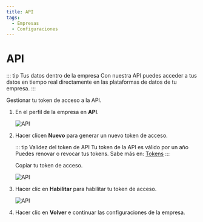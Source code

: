 ```yaml
---
title: API
tags:
  - Empresas
  - Configuraciones
---
```


# API

::: tip Tus datos dentro de la empresa
Con nuestra API puedes acceder a tus datos en tiempo real directamente en las plataformas de datos de tu empresa.
:::

Gestionar tu token de acceso a la API.

1. En el perfil de la empresa en **API**.

   ![API](https://cdn.phishx.io/phishx-docs/images/phishx_settings_companies_api_01.webp)

2. Hacer clicen **Nuevo** para generar un nuevo token de acceso.

   ::: tip Validez del token de API
   Tu token de la API es válido por un año<br>
   Puedes renovar o revocar tus tokens. Sabe más en: [Tokens](tokens)
   :::

   Copiar tu token de acceso.

   ![API](https://cdn.phishx.io/phishx-docs/images/phishx_settings_companies_api_02.webp)

3. Hacer clic en **Habilitar** para habilitar tu token de acceso.

   ![API](https://cdn.phishx.io/phishx-docs/images/phishx_settings_companies_api_03.webp)

4. Hacer clic en **Volver** e continuar las configuraciones de la empresa.
